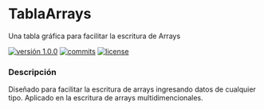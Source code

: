 # TablaArrays
Una tabla gráfica para facilitar la escritura de Arrays

[![versión 1.0.0](https://img.shields.io/badge/versión-0.1.0-yellow.svg)](#tablaarrays)
[![commits](https://img.shields.io/github/last-commit/iuninefrendor/TablaArrays.svg)](#tablaarrays)
[![license](https://img.shields.io/github/license/iuninefrendor/TablaArrays.svg)](https://github.com/iuninefrendor/TablaArrays/blob/master/LICENSE)

### Descripción
Diseñado para facilitar la escritura de arrays ingresando datos de cualquier tipo.
Aplicado en la escritura de arrays multidimencionales.
